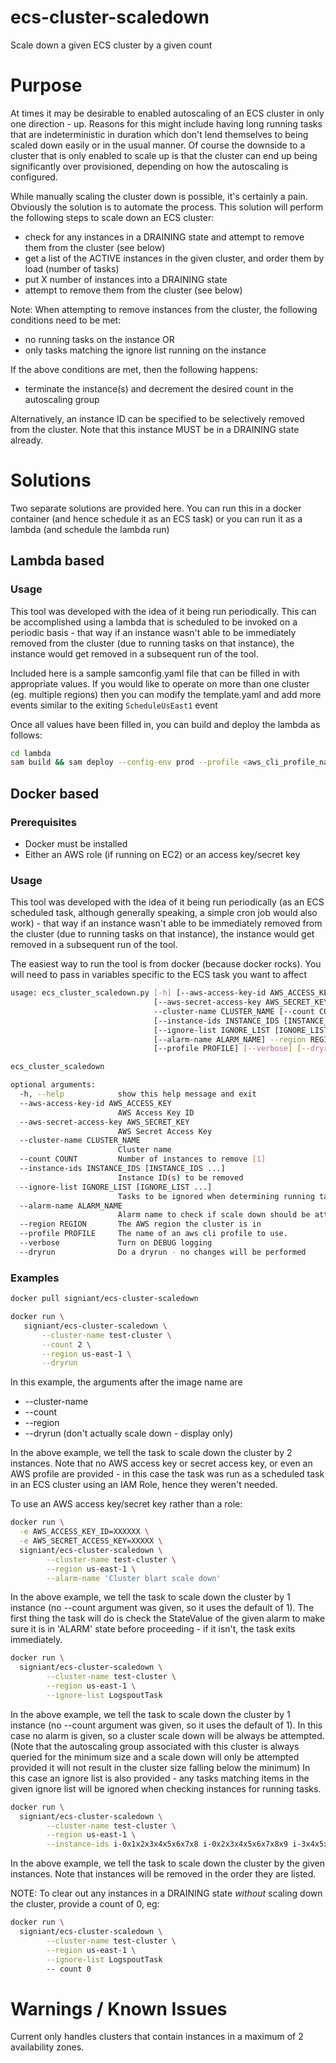 # ecs-cluster-scaledown
Scale down a given ECS cluster by a given count

# Purpose
At times it may be desirable to enabled autoscaling of an ECS cluster in only one direction - up. Reasons
for this might include having long running tasks that are indeterministic in duration which don't lend
themselves to being scaled down easily or in the usual manner. Of course the downside to a cluster that
is only enabled to scale up is that the cluster can end up being significantly over provisioned, 
depending on how the autoscaling is configured.

While manually scaling the cluster down is possible, it's certainly a pain. Obviously the solution is
to automate the process. This solution will perform the following steps to scale down an ECS cluster:
* check for any instances in a DRAINING state and attempt to remove them from the cluster (see below)
* get a list of the ACTIVE instances in the given cluster, and order them by load (number of tasks)
* put X number of instances into a DRAINING state
* attempt to remove them from the cluster (see below)

Note: When attempting to remove instances from the cluster, the following conditions need to be met:
* no running tasks on the instance OR
* only tasks matching the ignore list running on the instance

If the above conditions are met, then the following happens:
* terminate the instance(s) and decrement the desired count in the autoscaling group
 
Alternatively, an instance ID can be specified to be selectively removed from the cluster. Note that this
instance MUST be in a DRAINING state already.

# Solutions
Two separate solutions are provided here. You can run this in a docker container (and hence schedule it as an ECS
task) or you can run it as a lambda (and schedule the lambda run)

## Lambda based

### Usage
This tool was developed with the idea of it being run periodically. This can be accomplished using a lambda that
is scheduled to be invoked on a periodic basis - that way if an instance wasn't able to be immediately removed from
the cluster (due to running tasks on that instance), the instance would get removed in a subsequent run of the tool.

Included here is a sample samconfig.yaml file that can be filled in with appropriate values. If you would like to
operate on more than one cluster (eg. multiple regions) then you can modify the template.yaml and add more events
similar to the exiting `ScheduleUsEast1` event

Once all values have been filled in, you can build and deploy the lambda as follows:

```bash
cd lambda
sam build && sam deploy --config-env prod --profile <aws_cli_profile_name>
```


## Docker based
### Prerequisites
* Docker must be installed
* Either an AWS role (if running on EC2) or an access key/secret key

### Usage

This tool was developed with the idea of it being run periodically (as an ECS scheduled task, although 
generally speaking, a simple cron job would also work) - that way if an instance wasn't able to be
immediately removed from the cluster (due to running tasks on that instance), the instance would get
removed in a subsequent run of the tool.

The easiest way to run the tool is from docker (because docker rocks).
You will need to pass in variables specific to the ECS task you want to affect

```bash
usage: ecs_cluster_scaledown.py [-h] [--aws-access-key-id AWS_ACCESS_KEY]
                                [--aws-secret-access-key AWS_SECRET_KEY]
                                --cluster-name CLUSTER_NAME [--count COUNT]
                                [--instance-ids INSTANCE_IDS [INSTANCE_IDS ...]]
                                [--ignore-list IGNORE_LIST [IGNORE_LIST ...]]
                                [--alarm-name ALARM_NAME] --region REGION
                                [--profile PROFILE] [--verbose] [--dryrun]

ecs_cluster_scaledown

optional arguments:
  -h, --help            show this help message and exit
  --aws-access-key-id AWS_ACCESS_KEY
                        AWS Access Key ID
  --aws-secret-access-key AWS_SECRET_KEY
                        AWS Secret Access Key
  --cluster-name CLUSTER_NAME
                        Cluster name
  --count COUNT         Number of instances to remove [1]
  --instance-ids INSTANCE_IDS [INSTANCE_IDS ...]
                        Instance ID(s) to be removed
  --ignore-list IGNORE_LIST [IGNORE_LIST ...]
                        Tasks to be ignored when determining running tasks
  --alarm-name ALARM_NAME
                        Alarm name to check if scale down should be attempted
  --region REGION       The AWS region the cluster is in
  --profile PROFILE     The name of an aws cli profile to use.
  --verbose             Turn on DEBUG logging
  --dryrun              Do a dryrun - no changes will be performed
```

### Examples

```bash
docker pull signiant/ecs-cluster-scaledown
```

```bash
docker run \
   signiant/ecs-cluster-scaledown \
       --cluster-name test-cluster \
       --count 2 \
       --region us-east-1 \
       --dryrun
```

In this example, the arguments after the image name are

* --cluster-name <ECS cluster name>
* --count <Number of instances to scale down by>
* --region <AWS region>
* --dryrun (don't actually scale down - display only)

In the above example, we tell the task to scale down the cluster by 2 instances. Note that no AWS
access key or secret access key, or even an AWS profile are provided - in this case the task was run
as a scheduled task in an ECS cluster using an IAM Role, hence they weren't needed.

To use an AWS access key/secret key rather than a role:

```bash
docker run \
  -e AWS_ACCESS_KEY_ID=XXXXXX \
  -e AWS_SECRET_ACCESS_KEY=XXXXX \
  signiant/ecs-cluster-scaledown \
        --cluster-name test-cluster \
        --region us-east-1 \
        --alarm-name 'Cluster blart scale down'
```

In the above example, we tell the task to scale down the cluster by 1 instance (no --count argument was
given, so it uses the default of 1). The first thing the task will do is check the StateValue of the given
alarm to make sure it is in 'ALARM' state before proceeding - if it isn't, the task exits immediately.

```bash
docker run \
  signiant/ecs-cluster-scaledown \
        --cluster-name test-cluster \
        --region us-east-1 \
        --ignore-list LogspoutTask
```

In the above example, we tell the task to scale down the cluster by 1 instance (no --count argument was
given, so it uses the default of 1). In this case no alarm is given, so a cluster scale down will be 
always be attempted. (Note that the autoscaling group associated with this cluster is always queried for
the minimum size and a scale down will only be attempted provided it will not result in the cluster size
falling below the minimum) In this case an ignore list is also provided - any tasks matching items in the
given ignore list will be ignored when checking instances for running tasks.

```bash
docker run \
  signiant/ecs-cluster-scaledown \
        --cluster-name test-cluster \
        --region us-east-1 \
        --instance-ids i-0x1x2x3x4x5x6x7x8 i-0x2x3x4x5x6x7x8x9 i-3x4x5x6x7x8x9x0x1
```

In the above example, we tell the task to scale down the cluster by the given instances. Note that 
instances will be removed in the order they are listed.

NOTE: To clear out any instances in a DRAINING state *without* scaling down the cluster, provide a count
of 0, eg:

```bash
docker run \
  signiant/ecs-cluster-scaledown \
        --cluster-name test-cluster \
        --region us-east-1 \
        --ignore-list LogspoutTask
        -- count 0
```


# Warnings / Known Issues

Current only handles clusters that contain instances in a maximum of 2 availability zones.
